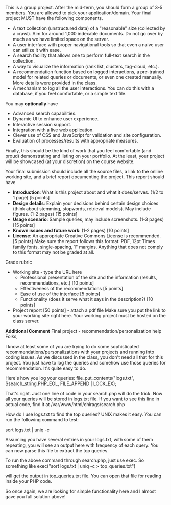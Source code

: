 This is a group project. After the mid-term, you should form a group of 3-5 members. You are allowed to pick your application/domain. Your final project MUST have the following components.

- A text collection (unstructured data) of a "reasonable" size (collected by a crawl). Aim for around 1,000 indexable documents. Do not go over by much as we have limited space on the server.
- A user interface with proper navigational tools so that even a naive user can utilize it with ease.
- A search facility that allows one to perform full-text search in the collection.
- A way to visualize the information (rank list, clusters, tag-cloud, etc.).
- A recommendation function based on logged interactions, a pre-trained model for related queries or documents, or even one created manually. More details were provided in the class.
- A mechanism to log all the user interactions. You can do this with a database, if you feel comfortable, or a simple text file.

You may **optionally** have

- Advanced search capabilities.
- Dynamic UI to enhance user experience.
- Interactive session support.
- Integration with a live web application.
- Clever use of CSS and JavaScript for validation and site configuration.
- Evaluation of processes/results with appropriate measures.

Finally, this should be the kind of work that you feel comfortable (and proud) demonstrating and listing on your portfolio. At the least, your project will be showcased (at your discretion) on the course website.

Your final submission should include all the source files, a link to the online working site, and a brief report documenting the project. This report should have

- **Introduction**: What is this project about and what it does/serves. (1/2 to 1 page) [5 points]
- **Design details**: Explain your decisions behind certain design choices (think about stemming, stopwords, retrieval models). May include figures. (1-2 pages) [15 points]
- **Usage scenario**: Sample queries, may include screenshots. (1-3 pages) [15 points]
- **Known issues and future work**: (1-2 pages) [10 points]
- **License**: An appropriate Creative Commons License is recommended. [5 points]
Make sure the report follows this format: PDF, 12pt Times family fonts, single-spacing, 1" margins. Anything that does not comply to this format may not be graded at all.

Grade rubric

- Working site - type the URL here
  - Professional presentation of the site and the information (results, recommendations, etc.) [10 points]
  - Effectiveness of the recommendations [5 points]
  - Ease of use of the interface [5 points]
  - Functionality (does it serve what it says in the description?) [10 points]
- Project report [50 points] - attach a pdf file
Make sure you put the link to your working site right here. Your working project must be hosted on the class server.


**Additional Comment**
Final project - recommendation/personalization help
Folks,

I know at least some of you are trying to do some sophisticated recommendations/personalizations with your projects and running into coding issues. As we discussed in the class, you don't need all that for this project. You just have to log the queries and somehow use those queries for recommendation. It's quite easy to do.

Here's how you log your queries:
file_put_contents("logs.txt", $search_string.PHP_EOL, FILE_APPEND | LOCK_EX);

That's right. Just one line of code in your search.php will do the trick. Now all your queries will be stored in logs.txt file. If you want to see this line in actual code, find it at /var/www/html/chirags/search.php

How do I use logs.txt to find the top queries? UNIX makes it easy. You can run the following command to test:

sort logs.txt | uniq -c

Assuming you have several entries in your logs.txt, with some of them repeating, you will see an output here with frequency of each query. You can now parse this file to extract the top queries.

To run the above command through search.php, just use exec. So something like
exec("sort logs.txt | uniq -c > top_queries.txt")

will get the output in top_queries.txt file. You can open that file for reading inside your PHP code.

So once again, we are looking for simple functionality here and I almost gave you full solution above!
